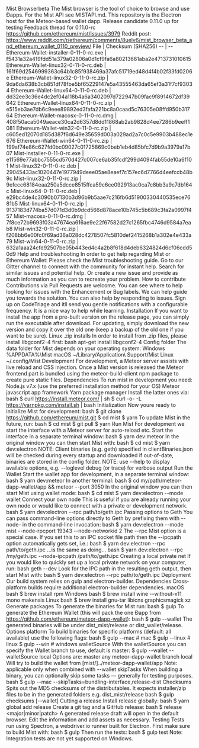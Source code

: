 Mist Browserbeta The Mist browser is the tool of choice to browse and use Ðapps. For the Mist API see MISTAPI.md. This repository is the Electron host for the Meteor-based wallet dapp. Release candidate 0.11.0 up for testing Feedback thread for 0.11.0-rc https://github.com/ethereum/mist/issues/3979 Reddit post: https://www.reddit.com/r/ethereum/comments/8uelv6/mist_browser_beta_and_ethereum_wallet_0110_preview/ File | Checksum (SHA256) -- | -- Ethereum-Wallet-installer-0-11-0-rc.exe | f5431a32a419fdd51a379a02806a0d1cf9fa6a80213661aba2e4713731010615 Ethereum-Wallet-linux32-0-11-0-rc.deb | 161f69d2546999363c64b1c85f938469a37afc51719ed48d4f4b02f33fd0206e Ethereum-Wallet-linux32-0-11-0-rc.zip | 9da6da638b3cb851df78fbe5bf65229147e5a43555463da65ef3a31f7cf93034 Ethereum-Wallet-linux64-0-11-0-rc.deb | dd32ee3c36e4dc2ef04a118b4a6a3402097d722947b09fac9f8914672df39642 Ethereum-Wallet-linux64-0-11-0-rc.zip | e515eb3ae7db6c9eee89892ed3fafa221bc8a0caad5c76305e08ffd950b31764 Ethereum-Wallet-macosx-0-11-0-rc.dmg | 408f50aca5049aeace30ca2d6357d8dd11868ab2ab9828d4ee7286b9eeff1081 Ethereum-Wallet-win32-0-11-0-rc.zip | c605ed12070d185d387f6d649e35659d003a029ad2a7c0c5e9903b488ec1e676 Ethereum-Wallet-win64-0-11-0-rc.zip | 199af74e86c627fd0bc09027c01725869c0beb1eb4d85bfc7d9b9a3979a17b07 Mist-installer-0-11-0-rc.exe | e11569e77abbc7555cd570d427c007ce6ab35fcdf299d4094fab55de10a6f101 Mist-linux32-0-11-0-rc.deb | 29045433ac1020447e1977949deee05ae8eaef7c157ec6d7766d4eefccb48b9c Mist-linux32-0-11-0-rc.zip | 9efccc68184eaa250a5dcce8515ffca59c6ce092913ac0ca7c8bb3a9c7db164c Mist-linux64-0-11-0-rc.deb | e29bc4de4c3090b07130b3d96b9b5aae7c216fb6d51900330440535ece7681b5 Mist-linux64-0-11-0-rc.zip | 9137183d774ba57d071d3d0b9dcd566d878ace10b745c5b689c3fa2a0997f457 Mist-macosx-0-11-0-rc.dmg | 7f8ce72b9693f03a47674ea616ae9e22f67582d27c1265fbc4746d9584a7eab8 Mist-win32-0-11-0-rc.zip | f208bb6e00fc0f69ad36a028dc4278507fc5810def2415268b1a302e4e433a79 Mist-win64-0-11-0-rc.zip | 632a1aaa24cfd92507be05b443ed4c4a2b8f618d4deb6324824d6cf06cdd50d9 Help and troubleshooting In order to get help regarding Mist or Ethereum Wallet: Please check the Mist troubleshooting guide. Go to our Gitter channel to connect with the community for instant help. Search for similar issues and potential help. Or create a new issue and provide as much information as you can to recreate your problem. How to contribute Contributions via Pull Requests are welcome. You can see where to help looking for issues with the Enhancement or Bug labels. We can help guide you towards the solution. You can also help by responding to issues. Sign up on CodeTriage and itll send you gentle notifications with a configurable frequency. It is a nice way to help while learning. Installation If you want to install the app from a pre-built version on the release page, you can simply run the executable after download. For updating, simply download the new version and copy it over the old one (keep a backup of the old one if you want to be sure). Linux .zip installs In order to install from .zip files, please install libgconf2-4 first: bash apt-get install libgconf2-4 Config folder The data folder for Mist depends on your operating system: Windows %APPDATA%\Mist macOS ~/Library/Application\ Support/Mist Linux ~/.config/Mist Development For development, a Meteor server assists with live reload and CSS injection. Once a Mist version is released the Meteor frontend part is bundled using the meteor-build-client npm package to create pure static files. Dependencies To run mist in development you need: Node.js v7.x (use the preferred installation method for your OS) Meteor javascript app framework Yarn package manager Install the latter ones via: bash $ curl https://install.meteor.com/ | sh $ curl -o- -L https://yarnpkg.com/install.sh | bash Initialization Now youre ready to initialize Mist for development: bash $ git clone https://github.com/ethereum/mist.git $ cd mist $ yarn To update Mist in the future, run: bash $ cd mist $ git pull $ yarn Run Mist For development we start the interface with a Meteor server for auto-reload etc. Start the interface in a separate terminal window: bash $ yarn dev:meteor In the original window you can then start Mist with: bash $ cd mist $ yarn dev:electron NOTE: Client binaries (e.g. geth) specified in clientBinaries.json will be checked during every startup and downloaded if out-of-date, binaries are stored in the config folder. NOTE: use --help to display available options, e.g. --loglevel debug (or trace) for verbose output Run the Wallet Start the wallet app for development, in a separate terminal window: bash $ yarn dev:meteor In another terminal: bash $ cd my/path/meteor-dapp-wallet/app && meteor --port 3050 In the original window you can then start Mist using wallet mode: bash $ cd mist $ yarn dev:electron --mode wallet Connect your own node This is useful if you are already running your own node or would like to connect with a private or development network. bash $ yarn dev:electron --rpc path/to/geth.ipc Passing options to Geth You can pass command-line options directly to Geth by prefixing them with --node- in the command-line invocation: bash $ yarn dev:electron --mode mist --node-rpcport 19343 --node-networkid 2 The --rpc Mist option is a special case. If you set this to an IPC socket file path then the --ipcpath option automatically gets set, i.e.: bash $ yarn dev:electron --rpc path/to/geth.ipc ...is the same as doing... bash $ yarn dev:electron --rpc /my/geth.ipc --node-ipcpath /path/to/geth.ipc Creating a local private net If you would like to quickly set up a local private network on your computer, run: bash geth --dev Look for the IPC path in the resulting geth output, then start Mist with: bash $ yarn dev:electron --rpc path/to/geth.ipc Deployment Our build system relies on gulp and electron-builder. Dependencies Cross-platform builds require additional electron-builder dependencies. macOS bash $ brew install rpm Windows bash $ brew install wine --without-x11 mono makensis Linux bash $ brew install gnu-tar libicns graphicsmagick xz Generate packages To generate the binaries for Mist run: bash $ gulp To generate the Ethereum Wallet (this will pack the one Ðapp from https://github.com/ethereum/meteor-dapp-wallet): bash $ gulp --wallet The generated binaries will be under dist_mist/release or dist_wallet/release. Options platform To build binaries for specific platforms (default: all available) use the following flags: bash $ gulp --mac # mac $ gulp --linux # linux $ gulp --win # windows walletSource With the walletSource you can specify the Wallet branch to use, default is master: $ gulp --wallet --walletSource local Options are: master any meteor-dapp-wallet branch local Will try to build the wallet from [mist/]../meteor-dapp-wallet/app Note: applicable only when combined with --wallet skipTasks When building a binary, you can optionally skip some tasks — generally for testing purposes. bash $ gulp --mac --skipTasks=bundling-interface,release-dist Checksums Spits out the MD5 checksums of the distributables. It expects installer/zip files to be in the generated folders e.g. dist_mist/release bash $ gulp checksums [--wallet] Cutting a release Install release globally: bash $ yarn global add release Create a git tag and a GitHub release: bash $ release <major|minor|patch> A generated release draft will open in the default browser. Edit the information and add assets as necessary. Testing Tests run using Spectron, a webdriver.io runner built for Electron. First make sure to build Mist with: bash $ gulp Then run the tests: bash $ gulp test Note: Integration tests are not yet supported on Windows.
